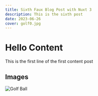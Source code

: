 ```yaml
---
title: Sixth Faux Blog Post with Nuxt 3
description: This is the sixth post
date: 2023-06-26
cover: golf0.jpg
---
```


# Hello Content

This is  the first line of the first content post 


## Images

![Golf Ball](/images/blog/golf1.jpg)

